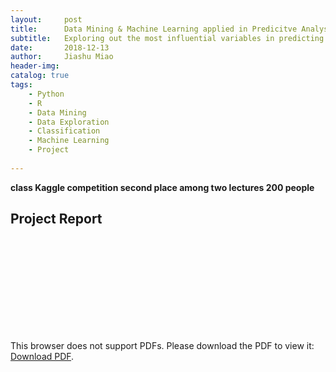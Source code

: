 ```yaml
---
layout:     post
title:      Data Mining & Machine Learning applied in Predicitve Analysis 
subtitle:   Exploring out the most influential variables in predicting the affordability among 79 potentially variables and the most effective model by applying different classification methods including Logistic Regression, K-Nearest Neighbors Method, and Random Forest
date:       2018-12-13
author:     Jiashu Miao
header-img: 
catalog: true
tags:
    - Python
    - R
    - Data Mining
    - Data Exploration
    - Classification
    - Machine Learning
    - Project 
    
---
```



**class Kaggle competition second place among two lectures 200 people**



## Project Report

<object data="https://michaelmiaomiao.github.io/webfile/DMML.pdf" type="application/pdf" width="800px" height="1200px">
    <embed src="https://michaelmiaomiao.github.io/webfile/DMML.pdf">
        <p>This browser does not support PDFs. Please download the PDF to view it: <a href="https://michaelmiaomiao.github.io/webfile/DMML.pdf">Download PDF</a>.</p>
    </embed> 
</object>
